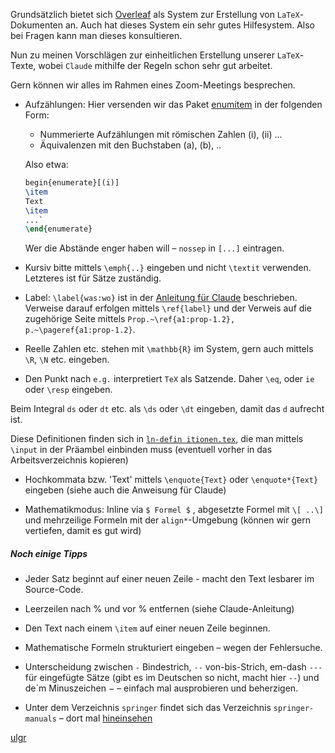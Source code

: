 Grundsätzlich bietet sich [Overleaf](https://www.overleaf.com/) als System zur Erstellung von `LaTeX`-Dokumenten an. Auch hat dieses System ein sehr gutes Hilfesystem. Also bei Fragen kann man dieses konsultieren.

Nun zu meinen Vorschlägen zur einheitlichen Erstellung unserer `LaTeX`- Texte, wobei `Claude` mithilfe der Regeln schon sehr gut arbeitet.	 

Gern können wir alles im Rahmen eines Zoom-Meetings besprechen.

- Aufzählungen: Hier versenden wir das Paket [enumitem](https://ctan.org/pkg/translation-enumitem-de) in der folgenden Form:

  * Nummerierte Aufzählungen mit römischen Zahlen (i), (ii) ...
  * Äquivalenzen mit den Buchstaben (a), (b), ..

  Also etwa:

  ```latex
  begin{enumerate}[(i)]
  \item
  Text
  \item
  ...`
  \end{enumerate}
  ```
  
  Wer die Abstände enger haben will – `nossep` in `[...]` eintragen.
  
- Kursiv bitte mittels `\emph{..}` eingeben und nicht `\textit` verwenden. Letzteres ist für Sätze zuständig.

- Label: `\label{was:wo}` ist in der [Anleitung für Claude](https://github.com/ugroh/AGFA-LN-POS/blob/main/anleitung-claude.md) beschrieben. Verweise darauf erfolgen mittels `\ref{label}` und der Verweis auf die zugehörige Seite mittels `Prop.~\ref{a1:prop-1.2}, p.~\pageref{a1:prop-1.2}`. 

- Reelle Zahlen etc. stehen mit `\mathbb{R}` im System, gern auch mittels `\R`, `\N` etc. eingeben.

- Den Punkt nach `e.g.` interpretiert `TeX` als Satzende. Daher `\eq`, oder `ie` oder `\resp` eingeben. 

Beim Integral `ds` oder `dt` etc. als `\ds` oder `\dt` eingeben, damit das `d` aufrecht ist. 

Diese Definitionen finden sich in [`ln-defin itionen.tex`](https://github.com/ugroh/AGFA-LN-POS/blob/main/author-test/LN-Definition.tex), die man mittels `\input` in der Präambel einbinden muss (eventuell vorher in das Arbeitsverzeichnis kopieren)

- Hochkommata bzw. 'Text' mittels `\enquote{Text}` oder `\enquote*{Text}` eingeben (siehe auch die Anweisung für Claude)

- Mathematikmodus: Inline via `$ Formel $` , abgesetzte Formel mit `\[ ..\]` und mehrzeilige Formeln mit der `align*`-Umgebung (können wir gern vertiefen, damit es gut wird)

##### Noch einige Tipps

- Jeder Satz beginnt auf einer neuen Zeile - macht den Text lesbarer im Source-Code.

- Leerzeilen nach % und vor % entfernen (siehe Claude-Anleitung)

- Den Text nach einem `\item` auf einer neuen Zeile beginnen.

- Mathematische Formeln strukturiert eingeben – wegen der Fehlersuche.

- Unterscheidung zwischen `-` Bindestrich, `--` von-bis-Strich, em-dash `---` für eingefügte Sätze (gibt es im Deutschen so nicht, macht hier `--`) und de´m Minuszeichen $-$ – einfach mal ausprobieren und beherzigen. 

- Unter dem Verzeichnis `springer` findet sich das Verzeichnis `springer-manuals` – dort mal [hineinsehen](https://github.com/ugroh/AGFA-LN-POS/tree/main/springer/springer-manuals)

[ulgr](ulgr@math.uni-tuebingen.de)






